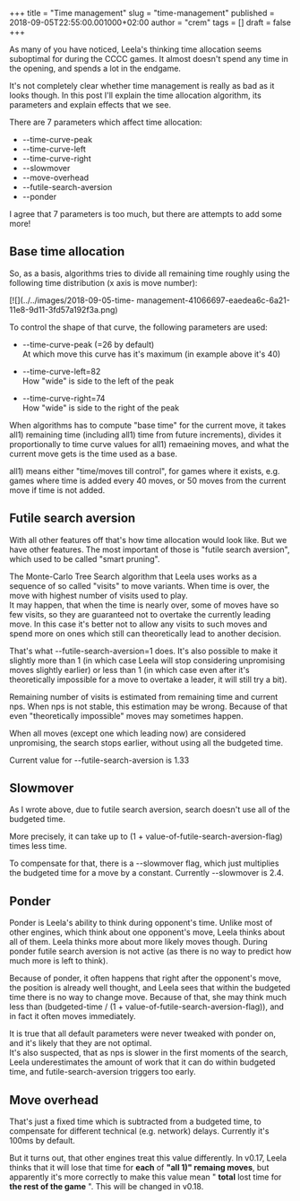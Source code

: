 +++
title = "Time management"
slug = "time-management"
published = 2018-09-05T22:55:00.001000+02:00
author = "crem"
tags = []
draft = false
+++

As many of you have noticed, Leela's thinking time allocation seems suboptimal
for during the CCCC games. It almost doesn't spend any time in the opening,
and spends a lot in the endgame.

It's not completely clear whether time management is really as bad as it looks
though. In this post I'll explain the time allocation algorithm, its
parameters and explain effects that we see.

There are 7 parameters which affect time allocation:

  * \--time-curve-peak
  * \--time-curve-left
  * \--time-curve-right
  * \--slowmover
  * \--move-overhead
  * \--futile-search-aversion
  * \--ponder

I agree that 7 parameters is too much, but there are attempts to add some
more!

## Base time allocation

So, as a basis, algorithms tries to divide all remaining time roughly using
the following time distribution (x axis is move number):

[![](../../images/2018-09-05-time-
management-41066697-eaedea6c-6a21-11e8-9d11-3fd57a192f3a.png)

To control the shape of that curve, the following parameters are used:

  * \--time-curve-peak (=26 by default)  
At which move this curve has it's maximum (in example above it's 40)

  * \--time-curve-left=82  
How "wide" is side to the left of the peak

  * \--time-curve-right=74  
How "wide" is side to the right of the peak

When algorithms has to compute "base time" for the current move, it takes
all1) remaining time (including all1) time from future increments), divides it
proportionally to time curve values for all1) remaeining moves, and what the
current move gets is the time used as a base.

all1) means either "time/moves till control", for games where it exists, e.g.
games where time is added every 40 moves, or 50 moves from the current move if
time is not added.

## Futile search aversion

With all other features off that's how time allocation would look like. But we
have other features. The most important of those is "futile search aversion",
which used to be called "smart pruning".

The Monte-Carlo Tree Search algorithm that Leela uses works as a sequence of
so called "visits" to move variants. When time is over, the move with highest
number of visits used to play.  
It may happen, that when the time is nearly over, some of moves have so few
visits, so they are guaranteed not to overtake the currently leading move. In
this case it's better not to allow any visits to such moves and spend more on
ones which still can theoretically lead to another decision.

That's what --futile-search-aversion=1 does. It's also possible to make it
slightly more than 1 (in which case Leela will stop considering unpromising
moves slightly earlier) or less than 1 (in which case even after it's
theoretically impossible for a move to overtake a leader, it will still try a
bit).

Remaining number of visits is estimated from remaining time and current nps.
When nps is not stable, this estimation may be wrong. Because of that even
"theoretically impossible" moves may sometimes happen.

When all moves (except one which leading now) are considered unpromising, the
search stops earlier, without using all the budgeted time.

Current value for --futile-search-aversion is 1.33

## Slowmover

As I wrote above, due to futile search aversion, search doesn't use all of the
budgeted time.

More precisely, it can take up to (1 + value-of-futile-search-aversion-flag)
times less time.

To compensate for that, there is a --slowmover flag, which just multiplies the
budgeted time for a move by a constant. Currently --slowmover is 2.4.

## Ponder

Ponder is Leela's ability to think during opponent's time. Unlike most of
other engines, which think about one opponent's move, Leela thinks about all
of them. Leela thinks more about more likely moves though. During ponder
futile search aversion is not active (as there is no way to predict how much
more is left to think).

Because of ponder, it often happens that right after the opponent's move, the
position is already well thought, and Leela sees that within the budgeted time
there is no way to change move. Because of that, she may think much less than
(budgeted-time / (1 + value-of-futile-search-aversion-flag)), and in fact it
often moves immediately.

It is true that all default parameters were never tweaked with ponder on, and
it's likely that they are not optimal.  
It's also suspected, that as nps is slower in the first moments of the search,
Leela underestimates the amount of work that it can do within budgeted time,
and futile-search-aversion triggers too early.

## Move overhead

That's just a fixed time which is subtracted from a budgeted time, to
compensate for different technical (e.g. network) delays. Currently it's 100ms
by default.

But it turns out, that other engines treat this value differently. In v0.17,
Leela thinks that it will lose that time for **each** of **"all 1)" remaing
moves**, but apparently it's more correctly to make this value mean "
**total** lost time for **the rest of the game** ". This will be changed in
v0.18.
